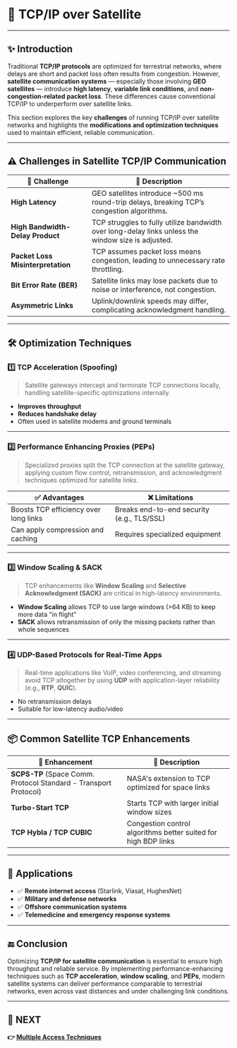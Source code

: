 # 💬 TCP/IP over Satellite

---

## ✨ Introduction

Traditional **TCP/IP protocols** are optimized for terrestrial networks, where delays are short and packet loss often results from congestion. However, **satellite communication systems** — especially those involving **GEO satellites** — introduce **high latency**, **variable link conditions**, and **non-congestion-related packet loss**. These differences cause conventional TCP/IP to underperform over satellite links.

This section explores the key **challenges** of running TCP/IP over satellite networks and highlights the **modifications and optimization techniques** used to maintain efficient, reliable communication.

---

## ⚠️ Challenges in Satellite TCP/IP Communication

| 🧩 Challenge                  | 📖 Description                                                                 |
|------------------------------|-------------------------------------------------------------------------------|
| **High Latency**              | GEO satellites introduce ~500 ms round-trip delays, breaking TCP’s congestion algorithms. |
| **High Bandwidth-Delay Product** | TCP struggles to fully utilize bandwidth over long-delay links unless the window size is adjusted. |
| **Packet Loss Misinterpretation** | TCP assumes packet loss means congestion, leading to unnecessary rate throttling. |
| **Bit Error Rate (BER)**     | Satellite links may lose packets due to noise or interference, not congestion. |
| **Asymmetric Links**         | Uplink/downlink speeds may differ, complicating acknowledgment handling. |

---

## 🛠️ Optimization Techniques

### 1️⃣ **TCP Acceleration (Spoofing)**

> Satellite gateways intercept and terminate TCP connections locally, handling satellite-specific optimizations internally.

- **Improves throughput**
- **Reduces handshake delay**
- Often used in satellite modems and ground terminals

---

### 2️⃣ **Performance Enhancing Proxies (PEPs)**

> Specialized proxies split the TCP connection at the satellite gateway, applying custom flow control, retransmission, and acknowledgment techniques optimized for satellite links.

| ✅ Advantages                         | ❌ Limitations                        |
|--------------------------------------|--------------------------------------|
| Boosts TCP efficiency over long links| Breaks end-to-end security (e.g., TLS/SSL) |
| Can apply compression and caching    | Requires specialized equipment       |

---

### 3️⃣ **Window Scaling & SACK**

> TCP enhancements like **Window Scaling** and **Selective Acknowledgment (SACK)** are critical in high-latency environments.

- **Window Scaling** allows TCP to use large windows (>64 KB) to keep more data "in flight"
- **SACK** allows retransmission of only the missing packets rather than whole sequences

---

### 4️⃣ **UDP-Based Protocols for Real-Time Apps**

> Real-time applications like VoIP, video conferencing, and streaming avoid TCP altogether by using **UDP** with application-layer reliability (e.g., **RTP**, **QUIC**).

- No retransmission delays
- Suitable for low-latency audio/video

---

## 📦 Common Satellite TCP Enhancements

| 🧪 Enhancement             | 💬 Description                                               |
|----------------------------|-------------------------------------------------------------|
| **SCPS-TP** (Space Comm. Protocol Standard - Transport Protocol) | NASA's extension to TCP optimized for space links           |
| **Turbo-Start TCP**        | Starts TCP with larger initial window sizes                 |
| **TCP Hybla / TCP CUBIC**  | Congestion control algorithms better suited for high BDP links |

---

## 📌 Applications

- ✅ **Remote internet access** (Starlink, Viasat, HughesNet)
- ✅ **Military and defense networks**
- ✅ **Offshore communication systems**
- ✅ **Telemedicine and emergency response systems**

---

## 🔚 Conclusion

Optimizing **TCP/IP for satellite communication** is essential to ensure high throughput and reliable service. By implementing performance-enhancing techniques such as **TCP acceleration**, **window scaling**, and **PEPs**, modern satellite systems can deliver performance comparable to terrestrial networks, even across vast distances and under challenging link conditions.

---

## 🔹 NEXT  
**👉 [ Multiple Access Techniques](../MAT)**
